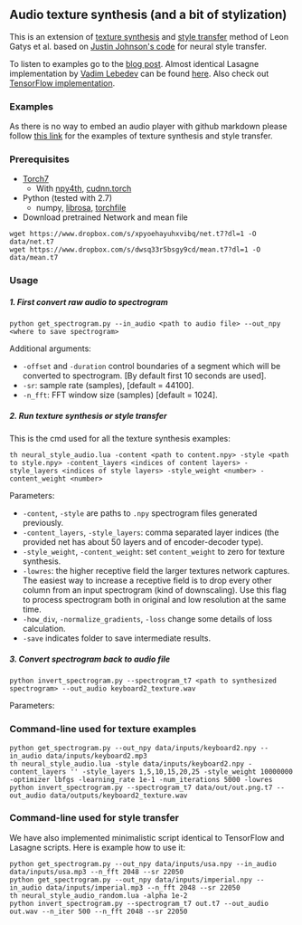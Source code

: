## Audio texture synthesis (and a bit of stylization)

This is an extension of [texture synthesis](https://arxiv.org/abs/1505.07376) and [style transfer](https://arxiv.org/abs/1508.06576) method of Leon Gatys et al. based on [Justin Johnson's code](https://github.com/jcjohnson/neural-style) for neural style transfer.

To listen to examples go to the [blog post](http://dmitryulyanov.github.io/audio-texture-synthesis-and-style-transfer/). Almost identical Lasagne implementation by [Vadim Lebedev](http://sites.skoltech.ru/compvision/members/vadim-lebedev/) can be found [here](https://github.com/vadim-v-lebedev/audio_style_tranfer). Also check out [TensorFlow implementation](https://github.com/DmitryUlyanov/neural-style-audio-tf).

### Examples
As there is no way to embed an audio player with github markdown please follow [this link](http://dmitryulyanov.github.io/audio-texture-synthesis-and-style-transfer/) for the examples of texture synthesis and style transfer.

### Prerequisites
- [Torch7](http://torch.ch/docs/getting-started.html#_)
  - With [npy4th](https://github.com/htwaijry/npy4th), [cudnn.torch](https://github.com/soumith/cudnn.torch)
- Python (tested with 2.7)
  - numpy, [librosa](https://github.com/librosa/librosa), [torchfile](https://github.com/bshillingford/python-torchfile)
- Download pretrained Network and mean file

```
wget https://www.dropbox.com/s/xpyoehayuhxvibq/net.t7?dl=1 -O data/net.t7
wget https://www.dropbox.com/s/dwsq33r5bsgy9cd/mean.t7?dl=1 -O data/mean.t7
```

### Usage
##### 1. First convert raw audio to spectrogram

```
python get_spectrogram.py --in_audio <path to audio file> --out_npy <where to save spectrogram>
```

Additional arguments:
- `-offset` and `-duration` control boundaries of a segment which will be converted to spectrogram. [By default first 10 seconds are used].
- `-sr`: sample rate (samples), [default = 44100].
- `-n_fft`: FFT window size (samples) [default = 1024].

##### 2. Run texture synthesis or style transfer

This is the cmd used for all the texture synthesis examples:
```
th neural_style_audio.lua -content <path to content.npy> -style <path to style.npy> -content_layers <indices of content layers> -style_layers <indices of style layers> -style_weight <number> -content_weight <number>
```
Parameters:
- `-content`, `-style` are paths to `.npy` spectrogram files generated previously.
- `-content_layers`, `-style_layers`: comma separated layer indices (the provided net has about 50 layers and of encoder-decoder type).
- `-style_weight`, `-content_weight`: set `content_weight` to zero for texture synthesis.
- `-lowres`: the higher receptive field the larger textures network captures. The easiest way to increase a receptive field is to drop every other column from an input spectrogram (kind of downscaling). Use this flag to process spectrogram both in original and low resolution at the same time.
- `-how_div`, `-normalize_gradients`, `-loss` change some details of loss calculation.
- `-save` indicates folder to save intermediate results.

##### 3. Convert spectrogram back to audio file
```
python invert_spectrogram.py --spectrogram_t7 <path to synthesized spectrogram> --out_audio keyboard2_texture.wav
```
Parameters:

### Command-line used for texture examples

```
python get_spectrogram.py --out_npy data/inputs/keyboard2.npy --in_audio data/inputs/keyboard2.mp3
th neural_style_audio.lua -style data/inputs/keyboard2.npy -content_layers '' -style_layers 1,5,10,15,20,25 -style_weight 10000000 -optimizer lbfgs -learning_rate 1e-1 -num_iterations 5000 -lowres
python invert_spectrogram.py --spectrogram_t7 data/out/out.png.t7 --out_audio data/outputs/keyboard2_texture.wav
```

### Command-line used for style transfer

We have also implemented minimalistic script identical to TensorFlow and Lasagne scripts. Here is example how to use it:

```
python get_spectrogram.py --out_npy data/inputs/usa.npy --in_audio data/inputs/usa.mp3 --n_fft 2048 --sr 22050
python get_spectrogram.py --out_npy data/inputs/imperial.npy --in_audio data/inputs/imperial.mp3 --n_fft 2048 --sr 22050
th neural_style_audio_random.lua -alpha 1e-2
python invert_spectrogram.py --spectrogram_t7 out.t7 --out_audio out.wav --n_iter 500 --n_fft 2048 --sr 22050
```
